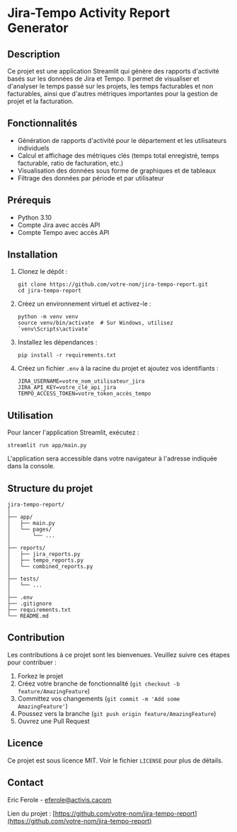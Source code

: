 # Jira-Tempo Activity Report Generator

## Description
Ce projet est une application Streamlit qui génère des rapports d'activité basés sur les données de Jira et Tempo. Il permet de visualiser et d'analyser le temps passé sur les projets, les temps facturables et non facturables, ainsi que d'autres métriques importantes pour la gestion de projet et la facturation.

## Fonctionnalités
- Génération de rapports d'activité pour le département et les utilisateurs individuels
- Calcul et affichage des métriques clés (temps total enregistré, temps facturable, ratio de facturation, etc.)
- Visualisation des données sous forme de graphiques et de tableaux
- Filtrage des données par période et par utilisateur

## Prérequis
- Python 3.10
- Compte Jira avec accès API
- Compte Tempo avec accès API

## Installation
1. Clonez le dépôt :
   ```
   git clone https://github.com/votre-nom/jira-tempo-report.git
   cd jira-tempo-report
   ```

2. Créez un environnement virtuel et activez-le :
   ```
   python -m venv venv
   source venv/bin/activate  # Sur Windows, utilisez `venv\Scripts\activate`
   ```

3. Installez les dépendances :
   ```
   pip install -r requirements.txt
   ```

4. Créez un fichier `.env` à la racine du projet et ajoutez vos identifiants :
   ```
   JIRA_USERNAME=votre_nom_utilisateur_jira
   JIRA_API_KEY=votre_clé_api_jira
   TEMPO_ACCESS_TOKEN=votre_token_accès_tempo
   ```

## Utilisation
Pour lancer l'application Streamlit, exécutez :
```
streamlit run app/main.py
```

L'application sera accessible dans votre navigateur à l'adresse indiquée dans la console.

## Structure du projet
```
jira-tempo-report/
│
├── app/
│   ├── main.py
│   └── pages/
│       └── ...
│
├── reports/
│   ├── jira_reports.py
│   ├── tempo_reports.py
│   └── combined_reports.py
│
├── tests/
│   └── ...
│
├── .env
├── .gitignore
├── requirements.txt
└── README.md
```

## Contribution
Les contributions à ce projet sont les bienvenues. Veuillez suivre ces étapes pour contribuer :
1. Forkez le projet
2. Créez votre branche de fonctionnalité (`git checkout -b feature/AmazingFeature`)
3. Committez vos changements (`git commit -m 'Add some AmazingFeature'`)
4. Poussez vers la branche (`git push origin feature/AmazingFeature`)
5. Ouvrez une Pull Request

## Licence
Ce projet est sous licence MIT. Voir le fichier `LICENSE` pour plus de détails.

## Contact
Eric Ferole - [eferole@activis.cacom](mailto:eferole@activis.ca)

Lien du projet : [https://github.com/votre-nom/jira-tempo-report](https://github.com/votre-nom/jira-tempo-report)
